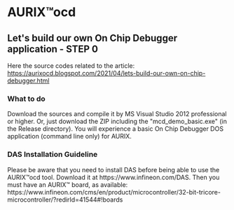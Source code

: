 <h1> AURIX™ocd </h1>

<h2>Let's build our own On Chip Debugger application - STEP 0 </h2>

Here the source codes related to the article: https://aurixocd.blogspot.com/2021/04/lets-build-our-own-on-chip-debugger.html

<h3> What to do</h3>

Download the sources and compile it by MS Visual Studio 2012 professional or higher. Or, just download the ZIP including the "mcd_demo_basic.exe" (in the Release directory). You will experience a basic On Chip Debugger DOS application (command line only) for AURIX.

<h3> DAS Installation Guideline</h3> 
Please be aware that you need to install DAS before being able to use the AURIX™ocd tool. Download it at https://www.infineon.com/DAS. Then you must have an AURIX™ board, as available: https://www.infineon.com/cms/en/product/microcontroller/32-bit-tricore-microcontroller/?redirId=41544#!boards
